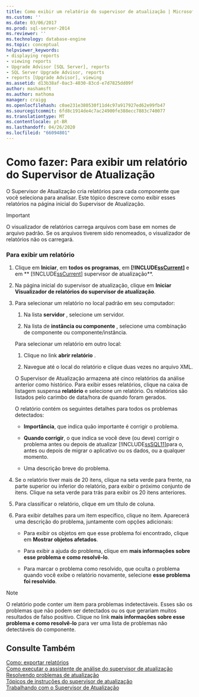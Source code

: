 ```yaml
---
title: Como exibir um relatório do supervisor de atualização | Microsoft Docs
ms.custom: ''
ms.date: 03/06/2017
ms.prod: sql-server-2014
ms.reviewer: ''
ms.technology: database-engine
ms.topic: conceptual
helpviewer_keywords:
- displaying reports
- viewing reports
- Upgrade Advisor [SQL Server], reports
- SQL Server Upgrade Advisor, reports
- reports [Upgrade Advisor], viewing
ms.assetid: d13b38af-0ac3-4030-83cd-e7d7825dd09f
author: mashamsft
ms.author: mathoma
manager: craigg
ms.openlocfilehash: c0ae231e380530f11d4c97a917927ed62e99fb47
ms.sourcegitcommit: 6fd8c1914de4c7ac24900fe388ecc7883c740077
ms.translationtype: MT
ms.contentlocale: pt-BR
ms.lasthandoff: 04/26/2020
ms.locfileid: "66094801"
---
```

# <a name="how-to-view-an-upgrade-advisor-report"></a>Como fazer: Para exibir um relatório do Supervisor de Atualização
  O Supervisor de Atualização cria relatórios para cada componente que você seleciona para analisar. Este tópico descreve como exibir esses relatórios na página inicial do Supervisor de Atualização.  
  
> [!IMPORTANT]  
>  O visualizador de relatórios carrega arquivos com base em nomes de arquivo padrão. Se os arquivos tiverem sido renomeados, o visualizador de relatórios não os carregará.  
  
### <a name="to-view-a-report"></a>Para exibir um relatório  
  
1.  Clique em **Iniciar**, em **todos os programas**, em **[!INCLUDE[ssCurrent](../../includes/sscurrent-md.md)]** e em ** [!INCLUDE[ssCurrent](../../includes/sscurrent-md.md)] supervisor de atualização**.  
  
2.  Na página inicial do supervisor de atualização, clique em **Iniciar Visualizador de relatórios do supervisor de atualização**.  
  
3.  Para selecionar um relatório no local padrão em seu computador:  
  
    1.  Na lista **servidor** , selecione um servidor.  
  
    2.  Na lista de **instância ou componente** , selecione uma combinação de componente ou componente/instância.  
  
     Para selecionar um relatório em outro local:  
  
    1.  Clique no link **abrir relatório** .  
  
    2.  Navegue até o local do relatório e clique duas vezes no arquivo XML.  
  
     O Supervisor de Atualização armazena até cinco relatórios da análise anterior como histórico. Para exibir esses relatórios, clique na caixa de listagem suspensa **relatório** e selecione um relatório. Os relatórios são listados pelo carimbo de data/hora de quando foram gerados.  
  
     O relatório contém os seguintes detalhes para todos os problemas detectados:  
  
    -   **Importância**, que indica quão importante é corrigir o problema.  
  
    -   **Quando corrigir**, o que indica se você deve (ou deve) corrigir o problema antes ou depois de atualizar [!INCLUDE[ssSQL11](../../includes/sssql11-md.md)]para o, antes ou depois de migrar o aplicativo ou os dados, ou a qualquer momento.  
  
    -   Uma descrição breve do problema.  
  
4.  Se o relatório tiver mais de 20 itens, clique na seta verde para frente, na parte superior ou inferior do relatório, para exibir o próximo conjunto de itens. Clique na seta verde para trás para exibir os 20 itens anteriores.  
  
5.  Para classificar o relatório, clique em um título de coluna.  
  
6.  Para exibir detalhes para um item específico, clique no item. Aparecerá uma descrição do problema, juntamente com opções adicionais:  
  
    -   Para exibir os objetos em que esse problema foi encontrado, clique em **Mostrar objetos afetados**.  
  
    -   Para exibir a ajuda do problema, clique em **mais informações sobre esse problema e como resolvê-lo**.  
  
    -   Para marcar o problema como resolvido, que oculta o problema quando você exibe o relatório novamente, selecione **esse problema foi resolvido**.  
  
> [!NOTE]  
>  O relatório pode conter um item para problemas indetectáveis. Esses são os problemas que não podem ser detectados ou os que gerariam muitos resultados de falso positivo. Clique no link **mais informações sobre esse problema e como resolvê-lo** para ver uma lista de problemas não detectáveis do componente.  
  
## <a name="see-also"></a>Consulte Também  
 [Como: exportar relatórios](../../../2014/sql-server/install/how-to-export-reports.md)   
 [Como executar o assistente de análise do supervisor de atualização](../../../2014/sql-server/install/how-to-run-the-upgrade-advisor-analysis-wizard.md)   
 [Resolvendo problemas de atualização](../../../2014/sql-server/install/resolving-upgrade-issues.md)   
 [Tópicos de instruções do supervisor de atualização](../../../2014/sql-server/install/upgrade-advisor-how-to-topics.md)   
 [Trabalhando com o Supervisor de Atualização](../../../2014/sql-server/install/working-with-upgrade-advisor.md)  
  
  

